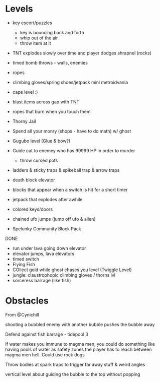 # Levels

- key escort/puzzles
    - key is bouncing back and forth
    - whip out of the air
    - throw item at it
- TNT explodes slowly over time and player dodges shrapnel (rocks)
- timed bomb throws - walls, enemies
- ropes
- climbing gloves/spring shoes/jetpack mini metroidvania
- cape level :)
- blast items across gap with TNT
- ropes that burn when you touch them
- Thorny Jail
- Spend all your monry (shops - have to do math) w/ ghost
- Gugubo level (Glue & bow?)
- Guide cat to enemey who has 99999 HP in order to murder
    - throw cursed pots
- ladders & sticky traps & spikeball trap & arrow traps
- death block elevator
- blocks that appear when a switch is hit for a short timer
- jetpack that explodes after awhile
- colored keys/doors
- chained ufo jumps (jump off ufo & alien)

- Spelunky Community Block Pack


DONE

- run under lava going down elevator
- elevator jumps, lava elevators
- timed switch
- Flying Fish
- COllect gold while ghost chases you level (Twiggle Level)
- jungle: claustrophopic climbing gloves / thorns lvl
- sorceress barrage (like fish)


# Obstacles

From @Cynichill

shooting a bubbled enemy with another bubble pushes the bubble away

Defend against fish barrage - tidepool 3

If water makes you immune to magma men, you could do something like having pools of water as safety zones the player has to reach between magma men hell. Could use rock dogs

Throw bodies at spark traps to trigger far away stuff & weird angles

vertical level about guiding the bubble to the top without popping